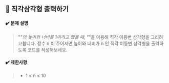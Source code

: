 ## :blue_book: 직각삼각형 출력하기

#### :heavy_check_mark: 문제 설명 
> "*"의 높이와 너비를 1이라고 했을 때, "*"을 이용해 직각 이등변 삼각형을 그리려고합니다. 정수 n 이 주어지면 높이와 너비가 n 인 직각 이등변 삼각형을 출력하도록 코드를 작성해보세요.

#### :heavy_check_mark: 제한사항
> * 1 ≤ n ≤ 10
